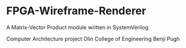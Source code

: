 # FPGA-Wireframe-Renderer
A Matrix-Vector Product module written in SystemVerilog

Computer Architecture project
Olin College of Engineering
Benji Pugh
